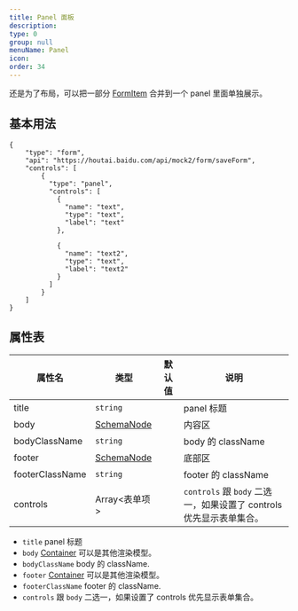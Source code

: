 ```yaml
---
title: Panel 面板
description: 
type: 0
group: null
menuName: Panel
icon: 
order: 34
---
```

还是为了布局，可以把一部分 [FormItem](./FormItem.md) 合并到一个 panel 里面单独展示。

## 基本用法

```schema:height="400" scope="body"
{
    "type": "form",
    "api": "https://houtai.baidu.com/api/mock2/form/saveForm",
    "controls": [
        {
          "type": "panel",
          "controls": [
            {
              "name": "text",
              "type": "text",
              "label": "text"
            },

            {
              "name": "text2",
              "type": "text",
              "label": "text2"
            }
          ]
        }
    ]
}
```

## 属性表

| 属性名          | 类型                              | 默认值 | 说明                                                                |
| --------------- | --------------------------------- | ------ | ------------------------------------------------------------------- |
| title           | `string`                          |        | panel 标题                                                          |
| body            | [SchemaNode](../types-schemanode) |        | 内容区                                                              |
| bodyClassName   | `string`                          |        | body 的 className                                                   |
| footer          | [SchemaNode](../types-schemanode) |        | 底部区                                                              |
| footerClassName | `string`                          |        | footer 的 className                                                 |
| controls        | Array<表单项>                     |        | `controls` 跟 `body` 二选一，如果设置了 controls 优先显示表单集合。 |

-   `title` panel 标题
-   `body` [Container](../Types.md#container) 可以是其他渲染模型。
-   `bodyClassName` body 的 className.
-   `footer` [Container](../Types.md#container) 可以是其他渲染模型。
-   `footerClassName` footer 的 className.
-   `controls` 跟 `body` 二选一，如果设置了 controls 优先显示表单集合。






